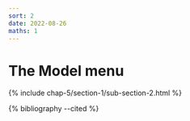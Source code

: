 ```yaml
---
sort: 2
date: 2022-08-26
maths: 1
---
```


# The Model menu

{% include chap-5/section-1/sub-section-2.html %}

{% bibliography --cited %}

